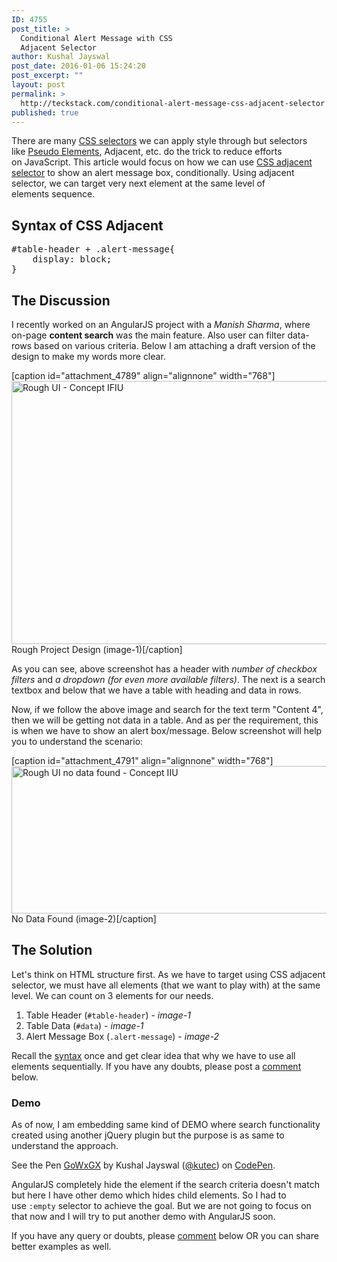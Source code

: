 ```yaml
---
ID: 4755
post_title: >
  Conditional Alert Message with CSS
  Adjacent Selector
author: Kushal Jayswal
post_date: 2016-01-06 15:24:20
post_excerpt: ""
layout: post
permalink: >
  http://teckstack.com/conditional-alert-message-css-adjacent-selector
published: true
---
```

<span style="font-weight: 400;">There are many <a href="http://www.w3.org/TR/css3-selectors/" target="_blank">CSS selectors</a> we can apply style through but selectors like <a href="http://teckstack.com/css-pseudo-elements">Pseudo Elements</a>, Adjacent, etc. do the trick to reduce efforts on JavaScript. </span>This article would focus on how we can use <a href="http://www.w3.org/wiki/CSS/Selectors/combinators/adjacent" target="_blank">CSS adjacent selector</a> to show an alert message box, conditionally. <span style="font-weight: 400;">Using adjacent selector, we can target very next element at the same level of elements sequence.</span>
<h2>Syntax of CSS Adjacent</h2>
<pre>#table-header + .alert-message{
    display: block;
}</pre>
<h2>The Discussion</h2>
<span style="font-weight: 400;">I recently worked on an AngularJS project with a <em>Manish Sharma</em>, where on-page </span><b>content search</b><span style="font-weight: 400;"> was the main feature. Also user can filter data-rows based on various criteria. Below I am attaching a draft version of the design to make my words more clear.</span>

[caption id="attachment_4789" align="alignnone" width="768"]<img class="size-medium wp-image-4789" src="http://teckstack.com/tsdir/wp-content/uploads/2016/01/Rough-UI-768x421.png" alt="Rough UI - Concept IFIU" width="768" height="421" /> Rough Project Design (image-1)[/caption]

As you can see, above screenshot has a header with <em>number of checkbox filters</em> and <em>a dropdown</em> <em>(for even more available filters)</em>. The next is a search textbox and below that we have a table with heading and data in rows.

Now, if we follow the above image and search for the text term "Content 4", then we will be getting not data in a table. And as per the requirement, this is when we have to show an alert box/message. Below screenshot will help you to understand the scenario:

[caption id="attachment_4791" align="alignnone" width="768"]<img class="size-medium wp-image-4791" src="http://teckstack.com/tsdir/wp-content/uploads/2016/01/Rough-UI-no-data-found-768x236.png" alt="Rough UI no data found - Concept IIU" width="768" height="236" /> No Data Found (image-2)[/caption]
<h2>The Solution</h2>
Let's think on HTML structure first. As we have to target using CSS adjacent selector, we must have all elements (that we want to play with) at the same level. We can count on 3 elements for our needs.
<ol>
	<li>Table Header (<code>#table-header</code>) - <em>image-1</em></li>
	<li>Table Data (<code>#data</code>) - <em>image-1</em></li>
	<li>Alert Message Box (<code>.alert-message</code>) - <em>image-2</em></li>
</ol>
Recall the <a href="#Syntax_of_CSS_Adjacent">syntax</a> once and get clear idea that why we have to use all elements sequentially. If you have any doubts, please post a <a href="#comments">comment</a> below.
<h3>Demo</h3>
As of now, I am embedding same kind of DEMO where search functionality created using another jQuery plugin but the purpose is as same to understand the approach.
<p class="codepen" data-height="247" data-theme-id="0" data-slug-hash="GoWxGX" data-default-tab="result" data-user="kutec">See the Pen <a href="http://codepen.io/kutec/pen/GoWxGX/">GoWxGX</a> by Kushal Jayswal (<a href="http://codepen.io/kutec">@kutec</a>) on <a href="http://codepen.io">CodePen</a>.</p>
<script src="//assets.codepen.io/assets/embed/ei.js" async=""></script>

AngularJS completely hide the element if the search criteria doesn't match but here I have other demo which hides child elements. So I had to use <code>:empty</code> selector to achieve the goal. But we are not going to focus on that now and I will try to put another demo with AngularJS soon.

If you have any query or doubts, please <a href="#comments">comment</a> below OR you can share better examples as well.

&nbsp;